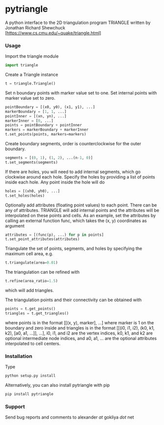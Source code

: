 # pytriangle

A python interface to the 2D triangulation program TRIANGLE written by 
Jonathan Richard Shewchuck [https://www.cs.cmu.edu/~quake/triangle.html]

### Usage ###

Import the triangle module
```python
import triangle
```

Create a Triangle instance
```python
t = triangle.Triangle()
```

Set n boundary points with marker value set to one. Set internal points with marker 
value set to zero.  
```python
pointBoundary = [(x0, y0), (x1, y1), ...]
markerBoundary = [1, 1, ...]
pointInner = [(xn, yn), ...]
markerInner = [0, ...]
points = pointBoundary + pointInner
markers = markerBoundary + markerInner
t.set_points(points, markers=markers)
```

Create boundary segments, order is counterclockwise for the outer boundary. 
```python
segments = [(0, 1), (1, 2), ...(n-1, 0)]
t.set_segments(segments)
```

If there are holes, you will need to add internal segments, which go clockwise 
around each hole. Specify the holes by providing a list of points inside each hole. 
Any point inside the hole will do
```python
holes = [(xh0, yh0), ...]
t.set_holes(holes)
```

Optionally add attributes (floating point values) to each point. There can be any 
of attributes. TRIANGLE will add internal points and the attributes will be interpolated
on these points and cells. As an example, set the attributes by calling an external 
function func, which takes the (x, y) coordinates as argument
```python
attributes = [(func(p), ...) for p in points]
t.set_point_attributes(attributes) 
```

Triangulate the set of points, segments, and holes 
by specifying the maximum cell area, e.g.
```python
t.triangulate(area=0.01)
```

The triangulation can be refined with  
```python
t.refine(area_ratio=1.5)
```
which will add triangles.

The triangulation points and their connectivity can be obtained with
```python
points = t.get_points()
triangles = t.get_triangles()
```
where points is in the format [[(x, y), marker], ...] where marker is 1 on the boundary 
and zero inside and triangles is in the format [[(i0, i1, i2), (k0, k1, k2), [a0, a1, ...]], ...],
i0, i1, and i2 are the vertex indices, k0, k1, and k2 are optional intermediate node indices, and 
a0, a1, ... are the optional attributes interpolated to cell centers. 

### Installation ###

Type 
```bash
python setup.py install
```

Alternatively, you can also install pytriangle with pip
```bash
pip install pytriangle
```

### Support ###

Send bug reports and comments to alexander _at_ gokliya _dot_ net

```

